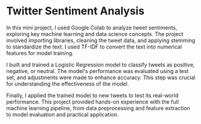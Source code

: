 # Twitter Sentiment Analysis

In this mini project, I used Google Colab to analyze tweet sentiments, exploring key machine learning and data science concepts. The project involved importing libraries, cleaning the tweet data, and applying stemming to standardize the text. I used TF-IDF to convert the text into numerical features for model training.

I built and trained a Logistic Regression model to classify tweets as positive, negative, or neutral. The model's performance was evaluated using a test set, and adjustments were made to enhance accuracy. This step was crucial for understanding the effectiveness of the model.

Finally, I applied the trained model to new tweets to test its real-world performance. This project provided hands-on experience with the full machine learning pipeline, from data preprocessing and feature extraction to model evaluation and practical application.

